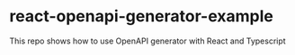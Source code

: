 # react-openapi-generator-example
This repo shows how to use OpenAPI generator with React and Typescript
